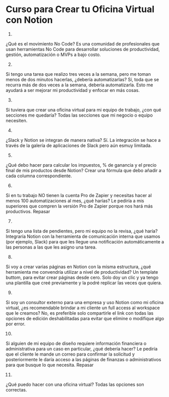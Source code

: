 # Curso para Crear tu Oficina Virtual con Notion

1.
¿Qué es el movimiento No Code?
Es una comunidad de profesionales que usan herramientas No Code para desarrollar soluciones de productividad, gestión, automatización o MVPs a bajo costo.

2.
Si tengo una tarea que realizo tres veces a la semana, pero me toman menos de dos minutos hacerlas, ¿debería automatizarlas?
Sí, toda que se recurra más de dos veces a la semana, debería automatizarla. Esto me ayudará a ser mejorar mi productividad y enfocar en más cosas.

3.
Si tuviera que crear una oficina virtual para mi equipo de trabajo, ¿con qué secciones me quedaría?
Todas las secciones que mi negocio o equipo necesiten.

4.
¿Slack y Notion se integran de manera nativa?
Sí. La integración se hace a través de la galería de aplicaciones de Slack pero aún esmuy limitada.

5.
¿Qué debo hacer para calcular los impuestos, % de ganancia y el precio final de mis productos desde Notion?
Crear una fórmula que debo añadir a cada columna correspondiente.

6.
Si en tu trabajo NO tienen la cuenta Pro de Zapier y necesitas hacer al menos 100 automatizaciones al mes, ¿qué harías?
Le pediría a mis superiores que compren la versión Pro de Zapier porque nos hará más productivos.
Repasar

7.
Si tengo una lista de pendientes, pero mi equipo no la revisa, ¿qué haría?
Integraría Notion con la herramienta de comunicación interna que usamos (por ejemplo, Slack) para que les llegue una notificación automáticamente a las personas a las que les asigno una tarea.

8.
Si voy a crear varias páginas en Notion con la misma estructura, ¿qué herramienta me convendría utilizar a nivel de productividad?
Un template buttom, para evitar crear páginas desde cero. Solo doy un clic y ya tengo una plantilla que creé previamente y la podré replicar las veces que quiera.

9.
Si soy un consultor externo para una empresa y uso Notion como mi oficina virtual, ¿es recomendable brindar a mi cliente un full access al workspace que le creamos?
No, es preferible solo compartirle el link con todas las opciones de edición deshabilitadas para evitar que elimine o modifique algo por error.

10.
Si alguien de mi equipo de diseño requiere información financiera o administrativa para un caso en particular, ¿qué debería hacer?
Le pediría que el cliente le mande un correo para confirmar la solicitud y posteriormente le daría acceso a las páginas de finanzas o administrativos para que busque lo que necesita.
Repasar

11.
¿Qué puedo hacer con una oficina virtual?
Todas las opciones son correctas.